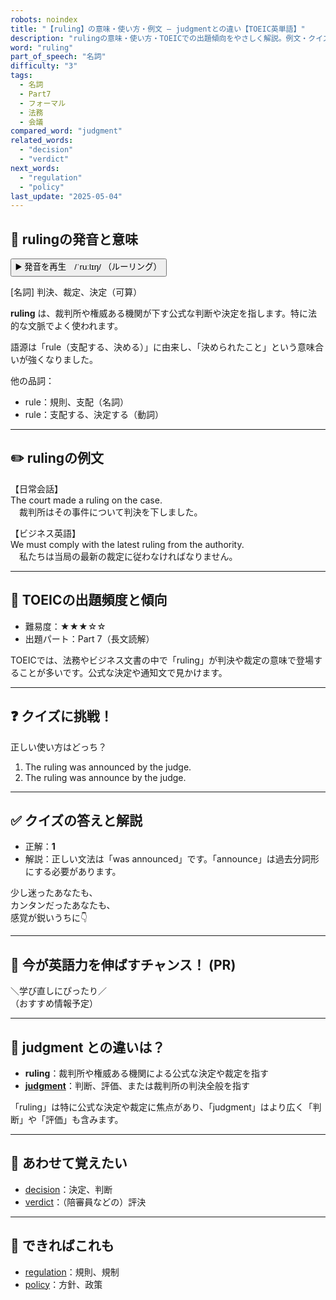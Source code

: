```yaml
---
robots: noindex
title: "【ruling】の意味・使い方・例文 ― judgmentとの違い【TOEIC英単語】"
description: "rulingの意味・使い方・TOEICでの出題傾向をやさしく解説。例文・クイズ付きでjudgmentとの違いもわかりやすく学べます。"
word: "ruling"
part_of_speech: "名詞"
difficulty: "3"
tags:
  - 名詞
  - Part7
  - フォーマル
  - 法務
  - 会議
compared_word: "judgment"
related_words:
  - "decision"
  - "verdict"
next_words:
  - "regulation"
  - "policy"
last_update: "2025-05-04"
---
```


## 🔰 rulingの発音と意味

<button class="play-audio" onclick="playTTS('ruling')">
  <span class="play-audio-main">
    ▶️ 発音を再生　/ˈruːlɪŋ/
  </span>
  <span class="play-audio-sub">
    （ルーリング）
  </span>
</button>

[名詞] 判決、裁定、決定（可算）

**ruling** は、裁判所や権威ある機関が下す公式な判断や決定を指します。特に法的な文脈でよく使われます。

語源は「rule（支配する、決める）」に由来し、「決められたこと」という意味合いが強くなりました。

他の品詞：  
- rule：規則、支配（名詞）
- rule：支配する、決定する（動詞）

---

## ✏️ rulingの例文

【日常会話】  
The court made a ruling on the case.  
　裁判所はその事件について判決を下しました。

【ビジネス英語】  
We must comply with the latest ruling from the authority.  
　私たちは当局の最新の裁定に従わなければなりません。

---

## 🎯 TOEICの出題頻度と傾向

- 難易度：★★★☆☆
- 出題パート：Part 7（長文読解）

TOEICでは、法務やビジネス文書の中で「ruling」が判決や裁定の意味で登場することが多いです。公式な決定や通知文で見かけます。

---

## ❓ クイズに挑戦！

正しい使い方はどっち？

1. The ruling was announced by the judge.  
2. The ruling was announce by the judge.

---

## ✅ クイズの答えと解説

- 正解：**1**
- 解説：正しい文法は「was announced」です。「announce」は過去分詞形にする必要があります。

少し迷ったあなたも、  
カンタンだったあなたも、  
感覚が鋭いうちに👇️

---

## 🚀 今が英語力を伸ばすチャンス！ (PR)

<div class="info-center">
＼学び直しにぴったり／<br>  
（おすすめ情報予定）
</div>

---

## 🤔  judgment との違いは？

- **ruling**：裁判所や権威ある機関による公式な決定や裁定を指す
- **[judgment](/word/judgment)**：判断、評価、または裁判所の判決全般を指す

「ruling」は特に公式な決定や裁定に焦点があり、「judgment」はより広く「判断」や「評価」も含みます。

---

## 🧩 あわせて覚えたい

- [decision](/word/decision)：決定、判断
- [verdict](/word/verdict)：（陪審員などの）評決

---

## 📖 できればこれも

- [regulation](/word/regulation)：規則、規制
- [policy](/word/policy)：方針、政策

<!-- cvid: aid06_bid41 -->
